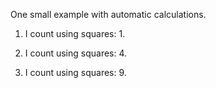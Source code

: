 One small example with automatic calculations.

  1) I count using squares: 1.

  1) I count using squares: 4.

  1) I count using squares: 9.
